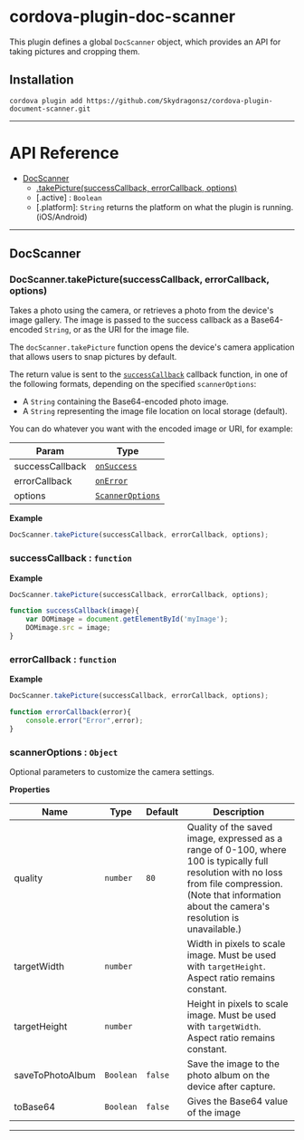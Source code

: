 # cordova-plugin-doc-scanner

This plugin defines a global `DocScanner` object, which provides an API for taking pictures and cropping them.


## Installation

    cordova plugin add https://github.com/Skydragonsz/cordova-plugin-document-scanner.git

---

# API Reference <a name="reference"></a>


* [DocScanner](#module_DocScanner)
    * [.takePicture(successCallback, errorCallback, options)](#module_DocScanner.takePicture)
    * [.active] : <code>Boolean</code>
    * [.platform]: <code>String</code> returns the platform on what the plugin is running. (iOS/Android)




---

<a name="module_DocScanner"></a>
## DocScanner
<a name="module_camera.takePicture"></a>
### DocScanner.takePicture(successCallback, errorCallback, options)

Takes a photo using the camera, or retrieves a photo from the device's
image gallery.  The image is passed to the success callback as a
Base64-encoded `String`, or as the URI for the image file.

The `docScanner.takePicture` function opens the device's camera
application that allows users to snap pictures by default.

The return value is sent to the [`successCallback`](#module_DocScanner.onSuccess) callback function, in
one of the following formats, depending on the specified
`scannerOptions`:

- A `String` containing the Base64-encoded photo image.
- A `String` representing the image file location on local storage (default).

You can do whatever you want with the encoded image or URI, for
example:


| Param | Type |
| --- | --- |
| successCallback | <code>[onSuccess](#module_DocScanner.onSuccess)</code> |
| errorCallback | <code>[onError](#module_DocScanner.onError)</code> |
| options | <code>[ScannerOptions](#module_DocScanner.scannerOptions)</code> |

**Example**  
```js
DocScanner.takePicture(successCallback, errorCallback, options);
```

<a name="module_DocScanner.onSuccess"></a>
### successCallback : <code>function</code>
**Example**  
```js
DocScanner.takePicture(successCallback, errorCallback, options);

function successCallback(image){
    var DOMimage = document.getElementById('myImage');
    DOMimage.src = image;
}
```

<a name="module_DocScanner.onError"></a>
### errorCallback : <code>function</code>
**Example**  
```js
DocScanner.takePicture(successCallback, errorCallback, options);

function errorCallback(error){
    console.error("Error",error);
}
```

<a name="module_DocScanner.scannerOptions"></a>
### scannerOptions : <code>Object</code>
Optional parameters to customize the camera settings.


**Properties**

| Name | Type | Default | Description |
| --- | --- | --- | --- |
| quality | <code>number</code> | <code>80</code> | Quality of the saved image, expressed as a range of 0-100, where 100 is typically full resolution with no loss from file compression. (Note that information about the camera's resolution is unavailable.) |
| targetWidth | <code>number</code> |  | Width in pixels to scale image. Must be used with `targetHeight`. Aspect ratio remains constant. |
| targetHeight | <code>number</code> |  | Height in pixels to scale image. Must be used with `targetWidth`. Aspect ratio remains constant. |
| saveToPhotoAlbum | <code>Boolean</code> | <code>false</code> | Save the image to the photo album on the device after capture. |
| toBase64 | <code>Boolean</code> | <code>false</code> | Gives the Base64 value of the image |

---
